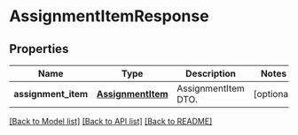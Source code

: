 # AssignmentItemResponse

## Properties
Name | Type | Description | Notes
------------ | ------------- | ------------- | -------------
**assignment_item** | [**AssignmentItem**](AssignmentItem.md) | AssignmentItem DTO. | [optional] 

[[Back to Model list]](../README.md#documentation-for-models) [[Back to API list]](../README.md#documentation-for-api-endpoints) [[Back to README]](../README.md)


